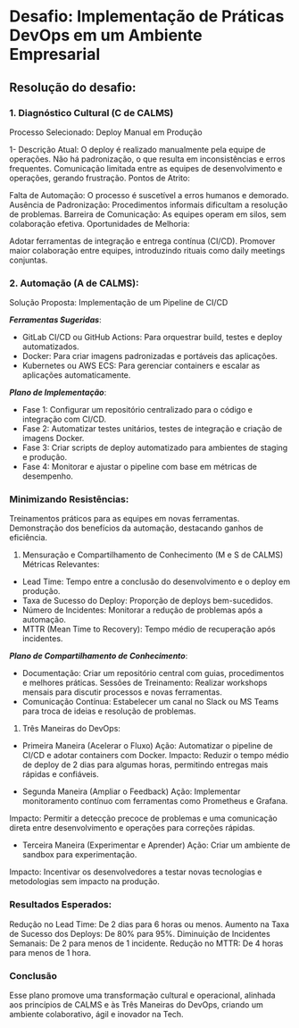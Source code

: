 # Desafio: Implementação de Práticas DevOps em um Ambiente Empresarial 

## Resolução do desafio: 

### 1. Diagnóstico Cultural (C de CALMS)
Processo Selecionado: Deploy Manual em Produção

1- Descrição Atual:
O deploy é realizado manualmente pela equipe de operações.
Não há padronização, o que resulta em inconsistências e erros frequentes.
Comunicação limitada entre as equipes de desenvolvimento e operações, gerando frustração.
Pontos de Atrito:

Falta de Automação: O processo é suscetível a erros humanos e demorado.
Ausência de Padronização: Procedimentos informais dificultam a resolução de problemas.
Barreira de Comunicação: As equipes operam em silos, sem colaboração efetiva.
Oportunidades de Melhoria:

Adotar ferramentas de integração e entrega contínua (CI/CD).
Promover maior colaboração entre equipes, introduzindo rituais como daily meetings conjuntas.

### 2. Automação (A de CALMS):
Solução Proposta: Implementação de um Pipeline de CI/CD

***Ferramentas Sugeridas***:
- GitLab CI/CD ou GitHub Actions: Para orquestrar build, testes e deploy automatizados.
- Docker: Para criar imagens padronizadas e portáveis das aplicações.
- Kubernetes ou AWS ECS: Para gerenciar containers e escalar as aplicações automaticamente.
  
***Plano de Implementação***:

- Fase 1: Configurar um repositório centralizado para o código e integração com CI/CD.
- Fase 2: Automatizar testes unitários, testes de integração e criação de imagens Docker.
- Fase 3: Criar scripts de deploy automatizado para ambientes de staging e produção.
- Fase 4: Monitorar e ajustar o pipeline com base em métricas de desempenho.

### Minimizando Resistências:
Treinamentos práticos para as equipes em novas ferramentas.
Demonstração dos benefícios da automação, destacando ganhos de eficiência.

1. Mensuração e Compartilhamento de Conhecimento (M e S de CALMS)
Métricas Relevantes:
- Lead Time: Tempo entre a conclusão do desenvolvimento e o deploy em produção.
- Taxa de Sucesso do Deploy: Proporção de deploys bem-sucedidos.
- Número de Incidentes: Monitorar a redução de problemas após a automação.
- MTTR (Mean Time to Recovery): Tempo médio de recuperação após incidentes.

***Plano de Compartilhamento de Conhecimento***:
- Documentação: Criar um repositório central com guias, procedimentos e melhores práticas.
Sessões de Treinamento: Realizar workshops mensais para discutir processos e novas ferramentas.
- Comunicação Contínua: Estabelecer um canal no Slack ou MS Teams para troca de ideias e resolução de problemas.

1. Três Maneiras do DevOps:
- Primeira Maneira (Acelerar o Fluxo)
Ação: Automatizar o pipeline de CI/CD e adotar containers com Docker.
Impacto: Reduzir o tempo médio de deploy de 2 dias para algumas horas, permitindo entregas mais rápidas e confiáveis.

- Segunda Maneira (Ampliar o Feedback)
Ação: Implementar monitoramento contínuo com ferramentas como Prometheus e Grafana.

Impacto: Permitir a detecção precoce de problemas e uma comunicação direta entre desenvolvimento e operações para correções rápidas.

- Terceira Maneira (Experimentar e Aprender)
Ação: Criar um ambiente de sandbox para experimentação.

Impacto: Incentivar os desenvolvedores a testar novas tecnologias e metodologias sem impacto na produção.

### Resultados Esperados:
Redução no Lead Time: De 2 dias para 6 horas ou menos.
Aumento na Taxa de Sucesso dos Deploys: De 80% para 95%.
Diminuição de Incidentes Semanais: De 2 para menos de 1 incidente.
Redução no MTTR: De 4 horas para menos de 1 hora.

### Conclusão
Esse plano promove uma transformação cultural e operacional, alinhada aos princípios de CALMS e às Três Maneiras do DevOps, criando um ambiente colaborativo, ágil e inovador na Tech.
